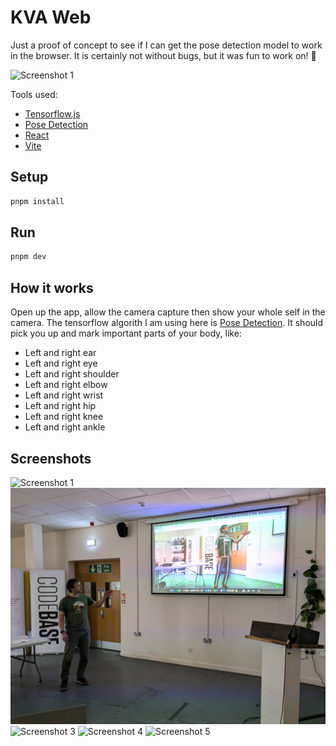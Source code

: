 # KVA Web

Just a proof of concept to see if I can get the pose detection model to work in the browser. It is certainly not without bugs, but it was fun to work on! 🙂

<img src="./images/01.jpg" width="500" alt="Screenshot 1" />

Tools used:

- [Tensorflow.js](https://www.tensorflow.org/js)
- [Pose Detection](https://github.com/tensorflow/tfjs-models/tree/master/pose-detection)
- [React](https://react.dev/)
- [Vite](https://vitejs.dev/)

## Setup

```bash
pnpm install
```

## Run

```bash
pnpm dev
```

## How it works

Open up the app, allow the camera capture then show your whole self in the camera. The tensorflow algorith I am using here is [Pose Detection](https://github.com/tensorflow/tfjs-models/tree/master/pose-detection). It should pick you up and mark important parts of your body, like:

- Left and right ear
- Left and right eye
- Left and right shoulder
- Left and right elbow
- Left and right wrist
- Left and right hip
- Left and right knee
- Left and right ankle

## Screenshots

![Screenshot 1](./images/01.jpg)
![Screenshot 2](./images/02.jpg)
![Screenshot 3](./images/03.jpg)
![Screenshot 4](./images/04.jpg)
![Screenshot 5](./images/05.jpg)
